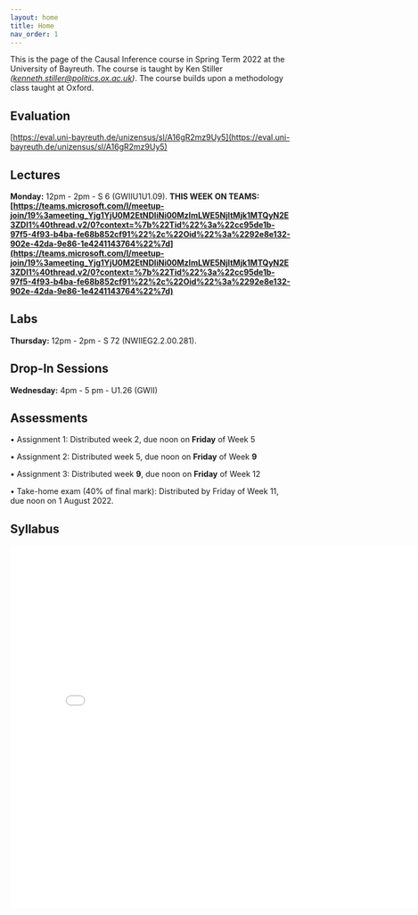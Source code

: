 ```yaml
---
layout: home
title: Home
nav_order: 1
---
```




This is the page of the Causal Inference course in Spring Term 2022 at the University of Bayreuth. The course is taught by Ken Stiller *(kenneth.stiller@politics.ox.ac.uk)*. The course builds upon a methodology class taught at Oxford.

## Evaluation

[https://eval.uni-bayreuth.de/unizensus/sl/A16gR2mz9Uy5](https://eval.uni-bayreuth.de/unizensus/sl/A16gR2mz9Uy5)

## Lectures

**Monday:** 12pm - 2pm - S 6 (GWIIU1U1.09). **THIS WEEK ON TEAMS: [https://teams.microsoft.com/l/meetup-join/19%3ameeting_Yjg1YjU0M2EtNDliNi00MzlmLWE5NjItMjk1MTQyN2E3ZDI1%40thread.v2/0?context=%7b%22Tid%22%3a%22cc95de1b-97f5-4f93-b4ba-fe68b852cf91%22%2c%22Oid%22%3a%2292e8e132-902e-42da-9e86-1e4241143764%22%7d](https://teams.microsoft.com/l/meetup-join/19%3ameeting_Yjg1YjU0M2EtNDliNi00MzlmLWE5NjItMjk1MTQyN2E3ZDI1%40thread.v2/0?context=%7b%22Tid%22%3a%22cc95de1b-97f5-4f93-b4ba-fe68b852cf91%22%2c%22Oid%22%3a%2292e8e132-902e-42da-9e86-1e4241143764%22%7d)**

## Labs

**Thursday:** 12pm - 2pm - 	S 72 (NWIIEG2.2.00.281). 
## Drop-In Sessions

**Wednesday:** 4pm - 5 pm - U1.26 (GWII)


## Assessments

• Assignment 1: Distributed week 2, due noon on **Friday** of Week 5

• Assignment 2: Distributed week 5, due noon on **Friday** of Week **9**

• Assignment 3: Distributed week **9**, due noon on **Friday** of Week 12

• Take-home exam (40% of final mark): Distributed by Friday of Week 11, due noon on 1 August 2022.


## Syllabus


<embed src="CI_22_Syllabus___Bayreuth.pdf" width="800" height="650" 
 type="application/pdf">
